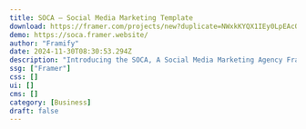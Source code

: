 ```yaml
---
title: SOCA — Social Media Marketing Template
download: https://framer.com/projects/new?duplicate=NWxkKYQX1IEy0LpEAcQh&duplicateType=siteTemplate
demo: https://soca.framer.website/
author: "Framify"
date: 2024-11-30T08:30:53.294Z
description: "Introducing the SOCA, A Social Media Marketing Agency Framer Template. Your ultimate solution for creating stunning, high-converting social media marketing presentations."
ssg: ["Framer"]
css: []
ui: []
cms: []
category: [Business]
draft: false
---
```

